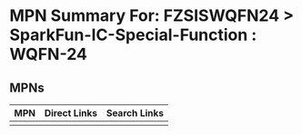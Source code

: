 



# MPN Summary For: FZSISWQFN24 > SparkFun-IC-Special-Function : WQFN-24

## MPNs
  

|MPN|Direct Links|Search Links|
| :--- | :--- | :--- |
||||
